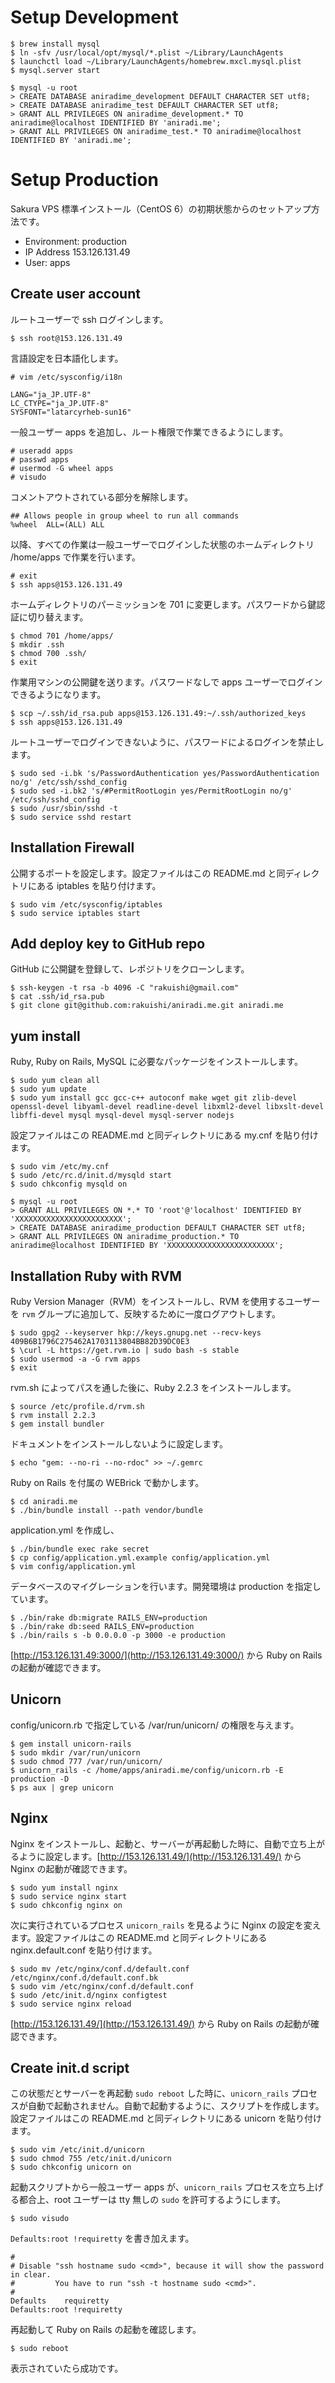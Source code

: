 # Setup Development

```
$ brew install mysql
$ ln -sfv /usr/local/opt/mysql/*.plist ~/Library/LaunchAgents
$ launchctl load ~/Library/LaunchAgents/homebrew.mxcl.mysql.plist
$ mysql.server start
```

```
$ mysql -u root
> CREATE DATABASE aniradime_development DEFAULT CHARACTER SET utf8;
> CREATE DATABASE aniradime_test DEFAULT CHARACTER SET utf8;
> GRANT ALL PRIVILEGES ON aniradime_development.* TO aniradime@localhost IDENTIFIED BY 'aniradi.me';
> GRANT ALL PRIVILEGES ON aniradime_test.* TO aniradime@localhost IDENTIFIED BY 'aniradi.me';
```

# Setup Production

Sakura VPS 標準インストール（CentOS 6）の初期状態からのセットアップ方法です。

* Environment: production
* IP Address 153.126.131.49
* User: apps

## Create user account

ルートユーザーで ssh ログインします。

```
$ ssh root@153.126.131.49
```

言語設定を日本語化します。

```
# vim /etc/sysconfig/i18n
```

```
LANG="ja_JP.UTF-8"
LC_CTYPE="ja_JP.UTF-8"
SYSFONT="latarcyrheb-sun16"
```

一般ユーザー apps を追加し、ルート権限で作業できるようにします。

```
# useradd apps
# passwd apps
# usermod -G wheel apps
# visudo
```

コメントアウトされている部分を解除します。

```
## Allows people in group wheel to run all commands
%wheel  ALL=(ALL) ALL
```

以降、すべての作業は一般ユーザーでログインした状態のホームディレクトリ /home/apps で作業を行います。

```
# exit
$ ssh apps@153.126.131.49
```

ホームディレクトリのパーミッションを 701 に変更します。パスワードから鍵認証に切り替えます。

```
$ chmod 701 /home/apps/
$ mkdir .ssh
$ chmod 700 .ssh/
$ exit
```

作業用マシンの公開鍵を送ります。パスワードなしで apps ユーザーでログインできるようになります。

```
$ scp ~/.ssh/id_rsa.pub apps@153.126.131.49:~/.ssh/authorized_keys
$ ssh apps@153.126.131.49
```

ルートユーザーでログインできないように、パスワードによるログインを禁止します。

```
$ sudo sed -i.bk 's/PasswordAuthentication yes/PasswordAuthentication no/g' /etc/ssh/sshd_config
$ sudo sed -i.bk2 's/#PermitRootLogin yes/PermitRootLogin no/g' /etc/ssh/sshd_config
$ sudo /usr/sbin/sshd -t
$ sudo service sshd restart
```

## Installation Firewall

公開するポートを設定します。設定ファイルはこの README.md と同ディレクトリにある iptables を貼り付けます。

```
$ sudo vim /etc/sysconfig/iptables
$ sudo service iptables start
```

## Add deploy key to GitHub repo

GitHub に公開鍵を登録して、レポジトリをクローンします。

```
$ ssh-keygen -t rsa -b 4096 -C "rakuishi@gmail.com"
$ cat .ssh/id_rsa.pub
$ git clone git@github.com:rakuishi/aniradi.me.git aniradi.me
```

## yum install

Ruby, Ruby on Rails, MySQL に必要なパッケージをインストールします。

```
$ sudo yum clean all
$ sudo yum update
$ sudo yum install gcc gcc-c++ autoconf make wget git zlib-devel openssl-devel libyaml-devel readline-devel libxml2-devel libxslt-devel libffi-devel mysql mysql-devel mysql-server nodejs
```

設定ファイルはこの README.md と同ディレクトリにある my.cnf を貼り付けます。

```
$ sudo vim /etc/my.cnf
$ sudo /etc/rc.d/init.d/mysqld start
$ sudo chkconfig mysqld on
```

```
$ mysql -u root
> GRANT ALL PRIVILEGES ON *.* TO 'root'@'localhost' IDENTIFIED BY 'XXXXXXXXXXXXXXXXXXXXXXXX';
> CREATE DATABASE aniradime_production DEFAULT CHARACTER SET utf8;
> GRANT ALL PRIVILEGES ON aniradime_production.* TO aniradime@localhost IDENTIFIED BY 'XXXXXXXXXXXXXXXXXXXXXXXX';
```

## Installation Ruby with RVM

Ruby Version Manager（RVM）をインストールし、RVM を使用するユーザーを `rvm` グループに追加して、反映するために一度ログアウトします。

```
$ sudo gpg2 --keyserver hkp://keys.gnupg.net --recv-keys 409B6B1796C275462A1703113804BB82D39DC0E3
$ \curl -L https://get.rvm.io | sudo bash -s stable
$ sudo usermod -a -G rvm apps
$ exit
```

rvm.sh によってパスを通した後に、Ruby 2.2.3 をインストールします。

```
$ source /etc/profile.d/rvm.sh
$ rvm install 2.2.3
$ gem install bundler
```

ドキュメントをインストールしないように設定します。

```
$ echo "gem: --no-ri --no-rdoc" >> ~/.gemrc
```

Ruby on Rails を付属の WEBrick で動かします。

```
$ cd aniradi.me
$ ./bin/bundle install --path vendor/bundle
```

application.yml を作成し、

```
$ ./bin/bundle exec rake secret
$ cp config/application.yml.example config/application.yml
$ vim config/application.yml
```

データベースのマイグレーションを行います。開発環境は production を指定しています。

```
$ ./bin/rake db:migrate RAILS_ENV=production
$ ./bin/rake db:seed RAILS_ENV=production
$ ./bin/rails s -b 0.0.0.0 -p 3000 -e production
```

[http://153.126.131.49:3000/](http://153.126.131.49:3000/) から Ruby on Rails の起動が確認できます。

## Unicorn

config/unicorn.rb で指定している /var/run/unicorn/ の権限を与えます。

```
$ gem install unicorn-rails
$ sudo mkdir /var/run/unicorn
$ sudo chmod 777 /var/run/unicorn/
$ unicorn_rails -c /home/apps/aniradi.me/config/unicorn.rb -E production -D
$ ps aux | grep unicorn
```

## Nginx

Nginx をインストールし、起動と、サーバーが再起動した時に、自動で立ち上がるように設定します。[http://153.126.131.49/](http://153.126.131.49/) から Nginx の起動が確認できます。

```
$ sudo yum install nginx
$ sudo service nginx start
$ sudo chkconfig nginx on
```

次に実行されているプロセス `unicorn_rails` を見るように Nginx の設定を変えます。設定ファイルはこの README.md と同ディレクトリにある nginx.default.conf を貼り付けます。

```
$ sudo mv /etc/nginx/conf.d/default.conf /etc/nginx/conf.d/default.conf.bk
$ sudo vim /etc/nginx/conf.d/default.conf
$ sudo /etc/init.d/nginx configtest
$ sudo service nginx reload
```

[http://153.126.131.49/](http://153.126.131.49/) から Ruby on Rails の起動が確認できます。

## Create init.d script

この状態だとサーバーを再起動 `sudo reboot` した時に、`unicorn_rails` プロセスが自動で起動されません。自動で起動するように、スクリプトを作成します。設定ファイルはこの README.md と同ディレクトリにある unicorn を貼り付けます。

```
$ sudo vim /etc/init.d/unicorn
$ sudo chmod 755 /etc/init.d/unicorn
$ sudo chkconfig unicorn on
```

起動スクリプトから一般ユーザー apps が、`unicorn_rails` プロセスを立ち上げる都合上、root ユーザーは tty 無しの `sudo` を許可するようにします。

```
$ sudo visudo
```

`Defaults:root !requiretty` を書き加えます。

```
#
# Disable "ssh hostname sudo <cmd>", because it will show the password in clear.
#         You have to run "ssh -t hostname sudo <cmd>".
#
Defaults    requiretty
Defaults:root !requiretty
```

再起動して Ruby on Rails の起動を確認します。

```
$ sudo reboot
```

表示されていたら成功です。
